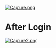 [![Capture.png](https://i.postimg.cc/YCFkXGpj/Capture.png)](https://postimg.cc/bZqKrvSj)
# After Login
[![Capture2.png](https://i.postimg.cc/HLCmFYxz/Capture2.png)](https://postimg.cc/Hr3FyCb8)
